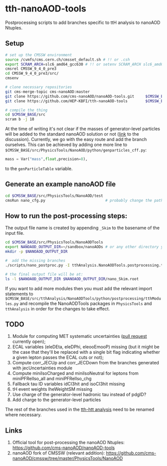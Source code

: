 # tth-nanoAOD-tools
Postprocessing scripts to add branches specific to ttH analysis to nanoAOD Ntuples.

## Setup

```bash
# set up the CMSSW environment
source /cvmfs/cms.cern.ch/cmsset_default.sh # !! or .csh
export SCRAM_ARCH=slc6_amd64_gcc630 # !! or setenv SCRAM_ARCH slc6_amd64_gcc630
cmsrel CMSSW_9_4_0_pre3
cd CMSSW_9_4_0_pre3/src/
cmsenv

# clone necessary repositories
git cms-merge-topic cms-nanoAOD:master
git clone https://github.com/cms-nanoAOD/nanoAOD-tools.git     $CMSSW_BASE/src/PhysicsTools/NanoAODTools
git clone https://github.com/HEP-KBFI/tth-nanoAOD-tools        $CMSSW_BASE/src/tthAnalysis/NanoAODTools

# compile the thing
cd $CMSSW_BASE/src
scram b -j 18
```

At the time of writing it's not clear if the masses of generator-level particles will be added to the standard nanoAOD solution or not ([link](https://github.com/cms-nanoAOD/cmssw/issues/51) to the discussion).
Currently, we go with the easy route and add the branch ourselves.
This can be achieved by adding one more line to `$CMSSW_BASE/src/PhysicsTools/NanoAOD/python/genparticles_cff.py`:

```python
mass = Var("mass",float,precision=8),
```

to the `genParticleTable` variable.

## Generate an example nanoAOD file

```bash
cd $CMSSW_BASE/src/PhysicsTools/NanoAOD/test
cmsRun nano_cfg.py                           # probably change the paths to the input files
```

## How to run the post-processing steps:

The output file name is created by appending `_Skim` to the basename of the input file.

```bash
cd $CMSSW_BASE/src/PhysicsTools/NanoAODTools
export NANOAOD_OUTPUT_DIR=~/sandbox/nanoAODs # or any other directory you prefer
mkdir -p $NANOAOD_OUTPUT_DIR

#  add the missing branches
./scripts/nano_postproc.py -I tthAnalysis.NanoAODTools.postprocessing.tthModules genLepMerger,genHiggsDecayMode,lepJetVar,btagSF,puWeight,jecUncertAll_cpp . ../NanoAOD/test/nano.root

# the final output file will be at:
ls -l $NANOAOD_OUTPUT_DIR $NANOAOD_OUTPUT_DIR/nano_Skim.root
```

If you want to add more modules then you must add the relevant import statements to `$CMSSW_BASE/src/tthAnalysis/NanoAODTools/python/postprocessing/tthModules.py` and recompile the NanoAODTools packages in `PhysicsTools` and `tthAnalysis` in order for the changes to take effect.

## TODO

1. Module for computing MET systematic uncertainties ([pull request](https://github.com/cms-nanoAOD/nanoAOD-tools/pull/24) currently open);
2. ECAL variables (eleDEta, eleDPhi, eleooEmooP) missing (but it might be the case that they'll be replaced with a single bit flag indicating whether a given lepton passes the ECAL cuts or not);
3. Compute corr_JECUp and corr_JECDown from the branches generated with jecUncertainties module
4. Compute miniIsoCharged and miniIsoNeutral for leptons from miniPFRelIso_all and miniPFRelIso_chg
5. Fallback tau ID variables idCI3hit and isoCI3hit missing
6. tH event weights lheWeightSM missing
7. Use charge of the generator-level hadronic tau instead of pdgID?
8. Add charge to the generator-level particles

The rest of the branches used in the [tth-htt analysis](https://github.com/HEP-KBFI/tth-htt/tree/nanoAOD) need to be renamed where necessary.

## Links

1. Official tool for post-processing the nanoAOD Ntuples: https://github.com/cms-nanoAOD/nanoAOD-tools
2. nanoAOD fork of CMSSW (relevant addition): https://github.com/cms-nanoAOD/cmssw/tree/master/PhysicsTools/NanoAOD
